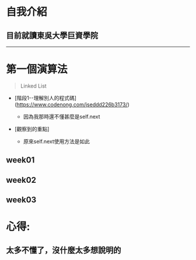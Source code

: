 自我介紹
 ====
## 目前就讀東吳大學巨資學院



---
# 第一個演算法
>Linked List

- [階段1--理解別人的程式碼]
(https://www.codenong.com/jseddd226b3173/)
   - 因為我那時還不懂甚麼是self.next
   
- [觀察到的重點]
   - 原來self.next使用方法是如此

week01
----
week02
----
week03
----
 # 心得:
 ## 太多不懂了，沒什麼太多想說明的
 
 

